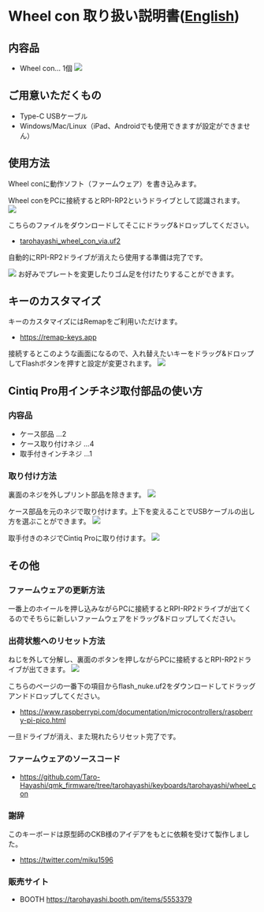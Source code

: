 # Wheel con 取り扱い説明書([English](README_EN.md))

## 内容品
- Wheel con... 1個
![](img/IMG_2659.jpg)

## ご用意いただくもの
- Type-C USBケーブル
- Windows/Mac/Linux（iPad、Androidでも使用できますが設定ができません）

## 使用方法
Wheel conに動作ソフト（ファームウェア）を書き込みます。

Wheel conをPCに接続するとRPI-RP2というドライブとして認識されます。  
![](img/rpi.jpg)

こちらのファイルをダウンロードしてそこにドラッグ&ドロップしてください。
- [tarohayashi_wheel_con_via.uf2](https://github.com/Taro-Hayashi/wheelcon/releases/latest/download/tarohayashi_wheel_con_via.uf2)

自動的にRPI-RP2ドライブが消えたら使用する準備は完了です。

![](img/IMG_2672.jpg)
お好みでプレートを変更したりゴム足を付けたりすることができます。

## キーのカスタマイズ
キーのカスタマイズにはRemapをご利用いただけます。
- https://remap-keys.app

接続するとこのような画面になるので、入れ替えたいキーをドラッグ&ドロップしてFlashボタンを押すと設定が変更されます。
![](img/remap.jpg)

## Cintiq Pro用インチネジ取付部品の使い方

### 内容品
- ケース部品 ...2
- ケース取り付けネジ ...4
- 取手付きインチネジ ...1

### 取り付け方法
裏面のネジを外しプリント部品を除きます。
![](img/cintiq1.jpg)

ケース部品を元のネジで取り付けます。上下を変えることでUSBケーブルの出し方を選ぶことができます。
![](img/cintiq2.jpg)

取手付きのネジでCintiq Proに取り付けます。
![](img/cintiq3.jpg)


## その他
### ファームウェアの更新方法
一番上のホイールを押し込みながらPCに接続するとRPI-RP2ドライブが出てくるのでそちらに新しいファームウェアをドラッグ&ドロップしてください。

### 出荷状態へのリセット方法
ねじを外して分解し、裏面のボタンを押しながらPCに接続するとRPI-RP2ドライブが出てきます。
![](img/IMG_2667.jpg)

こちらのページの一番下の項目からflash_nuke.uf2をダウンロードしてドラッグアンドドロップしてください。
- https://www.raspberrypi.com/documentation/microcontrollers/raspberry-pi-pico.html

一旦ドライブが消え、また現れたらリセット完了です。

### ファームウェアのソースコード
- https://github.com/Taro-Hayashi/qmk_firmware/tree/tarohayashi/keyboards/tarohayashi/wheel_con

### 謝辞
このキーボードは原型師のCKB様のアイデアをもとに依頼を受けて製作しました。
- https://twitter.com/miku1596

### 販売サイト
- BOOTH https://tarohayashi.booth.pm/items/5553379
